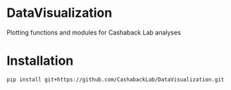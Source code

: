 # DataVisualization
Plotting functions and modules for Cashaback Lab analyses

# Installation
``pip install git+https://github.com/CashabackLab/DataVisualization.git``
